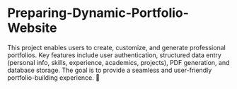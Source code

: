 # Preparing-Dynamic-Portfolio-Website
This project enables users to create, customize, and generate professional portfolios. Key features include user authentication, structured data entry (personal info, skills, experience, academics, projects), PDF generation, and database storage. The goal is to provide a seamless and user-friendly portfolio-building experience. 🚀
